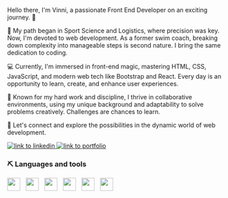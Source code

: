 Hello there, I'm Vinni, a passionate Front End Developer on an exciting journey. 🚀

🧭 My path began in Sport Science and Logistics, where precision was key. 
Now, I'm devoted to web development. 
As a former swim coach, breaking down complexity into manageable steps is second nature. 
I bring the same dedication to coding.

💻 Currently, I'm immersed in front-end magic, mastering HTML, CSS, JavaScript, and modern web tech like Bootstrap and React. Every day is an opportunity to learn, create, and enhance user experiences.

🙌 Known for my hard work and discipline, I thrive in collaborative environments, using my unique background and adaptability to solve problems creatively. Challenges are chances to learn.

🚀 Let's connect and explore the possibilities in the dynamic world of web development.

<p align="left">
  <a href="linkedin.com/in/vinni-rezende-00b815b1">
    <img src="https://custom-icon-badges.demolab.com/badge/-Contact%20Me-blue?style=for-the-badge&logoColor=white&logo=codespaces" alt="link to linkedin"/>
  </a>
  <a href="https://v-rezende.github.io/V-Rezende-Portfolio/">
    <img src="https://custom-icon-badges.demolab.com/badge/-portfolio-red?style=for-the-badge&logo=trophy&logoColor=white" alt="link to portfolio"/>
  </a>
</p>

### ⛏️ Languages and tools
  <img align="left" width="30px" style="padding-right: 10px" src="https://img.icons8.com/?size=100&id=YjeKwnSQIBUq&format=png&color=000000">
  <img align="left" width="30px" style="padding-right: 10px" src="https://img.icons8.com/?size=100&id=20909&format=png&color=000000">
  <img align="left" width="30px" style="padding-right: 10px" src="https://img.icons8.com/?size=100&id=108784&format=png&color=000000">
  <img align="left" width="30px" style="padding-right: 10px" src="https://img.icons8.com/?size=100&id=asWSSTBrDlTW&format=png&color=000000">
  <img align="left" width="30px" style="padding-right: 10px" src="https://img.icons8.com/?size=100&id=g9mmSxx3SwAI&format=png&color=000000">
  <img align="left" width="30px" style="padding-right: 10px" src="https://img.icons8.com/?size=100&id=13664&format=png&color=000000">
